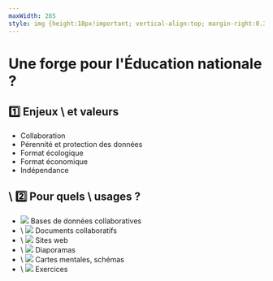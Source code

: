 ```yaml
---
maxWidth: 285
style: img {height:18px!important; vertical-align:top; margin-right:0.3em;} 
---
```


# Une forge pour l'Éducation nationale ?

## :one: Enjeux \\ et valeurs

- Collaboration
- Pérennité et protection des données
- Format écologique
- Format économique
- Indépendance

## \\ :two: Pour quels \\ usages ?

- ![](https://www.svgrepo.com/show/22204/database.svg) Bases de données collaboratives
- \\ ![](https://www.svgrepo.com/show/213075/document-files-and-folders.svg) Documents collaboratifs
- \\ ![](https://www.svgrepo.com/show/131944/website-window.svg) Sites web
- \\ ![](https://www.svgrepo.com/show/154143/photo-slideshow.svg) Diaporamas
- \\ ![](https://www.svgrepo.com/show/42092/scheme.svg)  Cartes mentales,  schémas
- \\ ![](https://www.svgrepo.com/show/407819/woman-climbing-dark-skin-tone.svg) Exercices